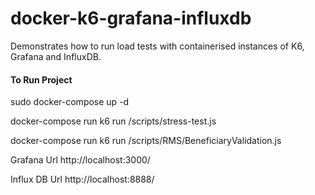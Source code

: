 # docker-k6-grafana-influxdb
Demonstrates how to run load tests with containerised instances of K6, Grafana and InfluxDB.

#### To Run Project

sudo docker-compose up -d

docker-compose run k6 run /scripts/stress-test.js

docker-compose run k6 run /scripts/RMS/BeneficiaryValidation.js


Grafana Url
http://localhost:3000/

Influx DB Url 
http://localhost:8888/




